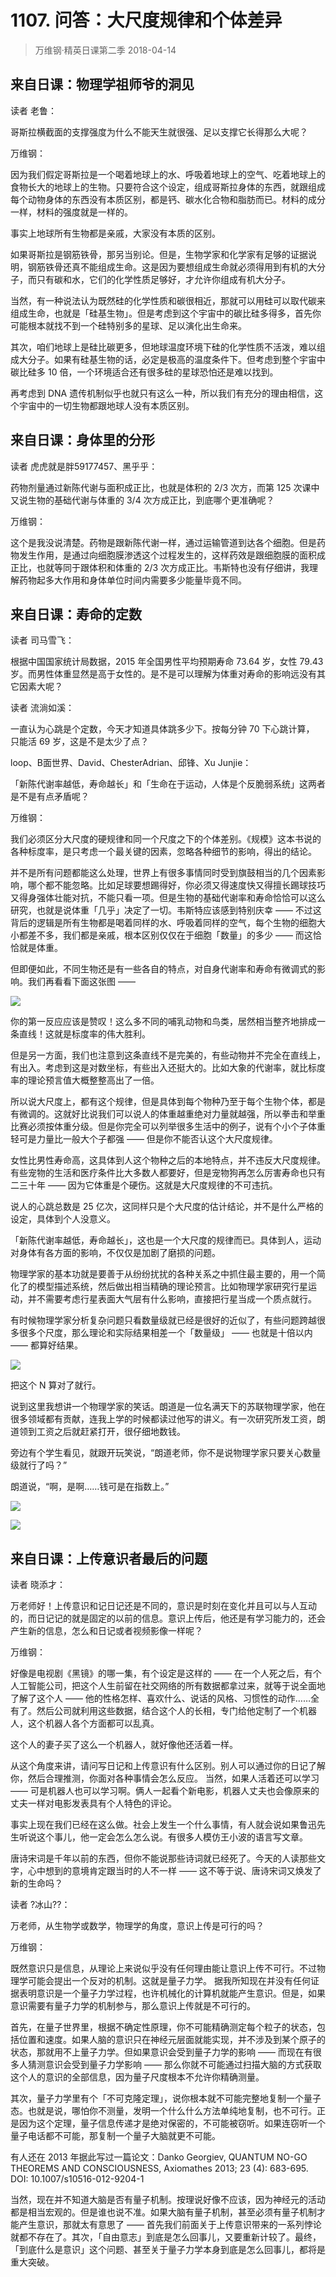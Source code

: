 # 1107. 问答：大尺度规律和个体差异
> 万维钢·精英日课第二季
2018-04-14

## 来自日课：物理学祖师爷的洞见
读者 老鲁：

哥斯拉横截面的支撑强度为什么不能天生就很强、足以支撑它长得那么大呢？

万维钢：

因为我们假定哥斯拉是一个喝着地球上的水、呼吸着地球上的空气、吃着地球上的食物长大的地球上的生物。只要符合这个设定，组成哥斯拉身体的东西，就跟组成每个动物身体的东西没有本质区别，都是钙、碳水化合物和脂肪而已。材料的成分一样，材料的强度就是一样的。

事实上地球所有生物都是亲戚，大家没有本质的区别。

如果哥斯拉是钢筋铁骨，那另当别论。但是，生物学家和化学家有足够的证据说明，钢筋铁骨还真不能组成生命。这是因为要想组成生命就必须得用到有机的大分子，而只有碳和水，它们的化学性质足够好，才允许你组成有机大分子。

当然，有一种说法认为既然硅的化学性质和碳很相近，那就可以用硅可以取代碳来组成生命，也就是「硅基生物」。但是考虑到这个宇宙中的碳比硅多得多，首先你可能根本就找不到一个硅特别多的星球、足以演化出生命来。

其次，咱们地球上是硅比碳更多，但地球温度环境下硅的化学性质不活泼，难以组成大分子。如果有硅基生物的话，必定是极高的温度条件下。但考虑到整个宇宙中碳比硅多 10 倍，一个环境适合还有很多硅的星球恐怕还是难以找到。

再考虑到 DNA 遗传机制似乎也就只有这么一种，所以我们有充分的理由相信，这个宇宙中的一切生物都跟地球人没有本质区别。

## 来自日课：身体里的分形
读者 虎虎就是胖59177457、黑乎乎：

药物剂量通过新陈代谢与面积成正比，也就是体积的 2/3 次方，而第 125 次课中又说生物的基础代谢与体重的 3/4 次方成正比，到底哪个更准确呢？

万维钢：

这个是我没说清楚。药物是跟新陈代谢一样，通过运输管道到达各个细胞。但是药物发生作用，是通过向细胞膜渗透这个过程发生的，这样药效是跟细胞膜的面积成正比，也就等同于跟体积和体重的 2/3 次方成正比。韦斯特也没有仔细讲，我理解药物起多大作用和身体单位时间内需要多少能量毕竟不同。

## 来自日课：寿命的定数
读者 司马雪飞：

根据中国国家统计局数据，2015 年全国男性平均预期寿命 73.64 岁，女性 79.43 岁。而男性体重显然是高于女性的。是不是可以理解为体重对寿命的影响远没有其它因素大呢？

读者 流淌如溪：

一直认为心跳是个定数，今天才知道具体跳多少下。按每分钟 70 下心跳计算， 只能活 69 岁，这是不是太少了点？

loop、B面世界、David、ChesterAdrian、邱锋、Xu Junjie：

「新陈代谢率越低，寿命越长」和「生命在于运动，人体是个反脆弱系统」这两者是不是有点矛盾呢？

万维钢：

我们必须区分大尺度的硬规律和同一个尺度之下的个体差别。《规模》这本书说的各种标度率，是只考虑一个最关键的因素，忽略各种细节的影响，得出的结论。

并不是所有问题都能这么处理，世界上有很多事情同时受到旗鼓相当的几个因素影响，哪个都不能忽略。比如足球要想踢得好，你必须又得速度快又得擅长踢球技巧又得身强体壮能对抗，不能只看一项。但是生物的基础代谢率和寿命恰恰可以这么研究，也就是说体重「几乎」决定了一切。韦斯特应该感到特别庆幸 —— 不过这背后的逻辑是所有生物都是喝着同样的水、呼吸着同样的空气，每个生物的细胞大小都差不多，我们都是亲戚，根本区别仅仅在于细胞「数量」的多少 —— 而这恰恰就是体重。

但即便如此，不同生物还是有一些各自的特点，对自身代谢率和寿命有微调式的影响。我们再看看下面这张图 ——

![](https://raw.githubusercontent.com/dalong0514/selfstudy/master/图片链接/万维钢/2018061.jpg)

你的第一反应应该是赞叹！这么多不同的哺乳动物和鸟类，居然相当整齐地排成一条直线！这就是标度率的伟大胜利。

但是另一方面，我们也注意到这条直线不是完美的，有些动物并不完全在直线上，有出入。考虑到这是对数坐标，有些出入还挺大的。比如大象的代谢率，就比标度率的理论预言值大概整整高出了一倍。

所以说大尺度上，都有这个规律，但是具体到每个物种乃至于每个生物个体，都是有微调的。这就好比说我们可以说人的体重越重绝对力量就越强，所以拳击和举重比赛必须按体重分级。但是你完全可以列举很多生活中的例子，说有个小个子体重轻可是力量比一般大个子都强 —— 但是你不能否认这个大尺度规律。

女性比男性寿命高，这具体到人这个物种之后的本地特点，并不违反大尺度规律。有些宠物的生活和医疗条件比大多数人都要好，但是宠物狗再怎么厉害寿命也只有二三十年 —— 因为它体重是个硬伤。这就是大尺度规律的不可违抗。

说人的心跳总数是 25 亿次，这同样只是个大尺度的估计结论，并不是什么严格的设定，具体到个人没意义。

「新陈代谢率越低，寿命越长」，这也是一个大尺度的规律而已。具体到人，运动对身体有各方面的影响，不仅仅是加剧了磨损的问题。

物理学家的基本功就是要善于从纷纷扰扰的各种关系之中抓住最主要的，用一个简化了的模型描述系统，然后做出相当精确的理论预言。比如物理学家研究行星运动，并不需要考虑行星表面大气层有什么影响，直接把行星当成一个质点就行。

有时候物理学家分析复杂问题只看数量级就已经是很好的近似了，有些问题跨越很多很多个尺度，那么理论和实际结果相差一个「数量级」 —— 也就是十倍以内 —— 都算好结果。

![](https://raw.githubusercontent.com/dalong0514/selfstudy/master/图片链接/万维钢/2018062.jpg)

把这个 N 算对了就行。

说到这里我想讲一个物理学家的笑话。朗道是一位名满天下的苏联物理学家，他在很多领域都有贡献，连我上学的时候都读过他写的讲义。有一次研究所发工资，朗道领到工资之后就赶紧打开，很仔细地数钱。

旁边有个学生看见，就跟开玩笑说，“朗道老师，你不是说物理学家只要关心数量级就行了吗？”

朗道说，“啊，是啊……钱可是在指数上。”

![](https://raw.githubusercontent.com/dalong0514/selfstudy/master/图片链接/万维钢/2018063.jpg)

![](https://raw.githubusercontent.com/dalong0514/selfstudy/master/图片链接/万维钢/2018064.jpg)

## 来自日课：上传意识者最后的问题
读者 晓添才：

万老师好！上传意识和记日记还是不同的，意识是时刻在变化并且可以与人互动的，而日记记的就是固定的以前的信息。意识上传后，他还是有学习能力的，还会产生新的信息，怎么和日记或者视频影像一样呢？

万维钢：

好像是电视剧《黑镜》的哪一集，有个设定是这样的 —— 在一个人死之后，有个人工智能公司，把这个人生前留在社交网络的所有数据都拿过来，就等于说全面地了解了这个人 —— 他的性格怎样、喜欢什么、说话的风格、习惯性的动作……全有了。然后公司就利用这些数据，结合这个人的长相，专门给他定制了一个机器人，这个机器人各个方面都可以乱真。

这个人的妻子买了这么一个机器人，就好像他还活着一样。

从这个角度来讲，请问写日记和上传意识有什么区别。别人可以通过你的日记了解你，然后合理推测，你面对各种事情会怎么反应。
当然，如果人活着还可以学习 —— 可是机器人也可以学习啊。俩人一起看个新电影，机器人丈夫也会像原来的丈夫一样对电影发表具有个人特色的评论。

事实上现在我们已经在这么做。社会上发生一个什么事情，有人就会说如果鲁迅先生听说这个事儿，他一定会怎么怎么说。有很多人模仿王小波的语言写文章。

唐诗宋词是千年以前的东西，但你不能说那些诗词就已经死了。今天的人读那些文字，心中想到的意境肯定跟当时的人不一样 —— 这不等于说、唐诗宋词又焕发了新的生命吗？

读者 ?冰山??：

万老师，从生物学或数学，物理学的角度，意识上传是可行的吗？

万维钢：

既然意识只是信息，从理论上来说似乎没有任何理由能让意识上传不可行。不过物理学可能会提出一个反对的机制。这就是量子力学。
据我所知现在并没有任何证据表明意识是一个量子力学过程，也许机械化的计算机就能产生意识。但是，如果意识需要有量子力学的机制参与，那么意识上传就是不可行的。

首先，在量子世界里，根据不确定性原理，你不可能精确测定每个粒子的状态，包括位置和速度。如果人脑的意识只在神经元层面就能实现，并不涉及到某个原子的状态，那就用不上量子力学。但如果意识会受到量子力学的影响 —— 而现在有很多人猜测意识会受到量子力学影响 —— 那么你就不可能通过扫描大脑的方式获取这个人的意识的全部信息，因为量子尺度根本不允许你精确测量。

其次，量子力学里有个「不可克隆定理」，说你根本就不可能完整地复制一个量子态。也就是说，哪怕你不测量，发明一个什么什么方法单纯地复制，也不可行。正是因为这个定理，量子信息传递才是绝对保密的，不可能被窃听。如果连窃听一个量子电话都不可能，那复制一个量子大脑就更不可能。

有人还在 2013 年据此写过一篇论文：Danko Georgiev, QUANTUM NO-GO THEOREMS AND CONSCIOUSNESS, Axiomathes 2013; 23 (4): 683-695. DOI: 10.1007/s10516-012-9204-1

当然，现在并不知道大脑是否有量子机制。按理说好像不应该，因为神经元的活动都是相当宏观的。但是谁也说不准。如果大脑有量子机制，甚至必须有量子机制才能产生意识，那就太有意思了 —— 首先我们前面关于上传意识带来的一系列悖论就都不存在了。其次，「自由意志」到底是怎么回事儿，又要重新计较了。最终，「到底什么是意识」这个问题、甚至关于量子力学本身到底是怎么回事儿，都将是重大突破。



